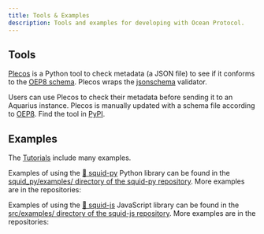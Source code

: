 ```yaml
---
title: Tools & Examples
description: Tools and examples for developing with Ocean Protocol.
---
```


## Tools

[Plecos](https://github.com/oceanprotocol/plecos) is a Python tool to check metadata (a JSON file) to see if it conforms to the [OEP8 schema](https://github.com/oceanprotocol/OEPs/tree/master/8). Plecos wraps the [jsonschema](https://github.com/Julian/jsonschema) validator. 

Users can use Plecos to check their metadata before sending it to an Aquarius instance. Plecos is manually updated with a schema file according to [OEP8](https://github.com/oceanprotocol/OEPs/tree/master/8). Find the tool in [PyPI](https://pypi.org/project/plecos/). 

<repo name="Plecos"></repo>

## Examples

The [Tutorials](/tutorials/introduction/) include many examples.

Examples of using the [🦑 squid-py](https://github.com/oceanprotocol/squid-js) Python library can be found in the [squid_py/examples/ directory of the squid-py repository](https://github.com/oceanprotocol/squid-py/tree/develop/squid_py/examples). More examples are in the repositories:

<repo name="mantaray"></repo>
<repo name="tuna"></repo>

Examples of using the [🦑 squid-js](https://github.com/oceanprotocol/squid-js) JavaScript library can be found in the [src/examples/ directory of the squid-js repository](https://github.com/oceanprotocol/squid-js/tree/develop/src/examples). More examples are in the repositories:

<repo name="pleuston"></repo>
<repo name="tuna"></repo>
